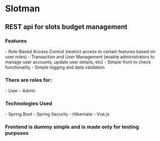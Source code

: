 <h1>Slotman</h1>
<h2>REST api for slots budget management</h2>

<h3>Features</h3>
- Role-Based Access Control (restrict access to certain features based on user roles)
- Transaction and User Management (enable administrators to manage user accounts, update user details, etc)
- Simple front to check functionality
- Simple logging and data validation

<h3>There are roles for:</h3>
- User
- Admin

<h3>Technologies Used</h3>
- Spring Boot
- Spring Security
- Hibernate
- Vue.js

<h3>Frontend is dummy simple and is made only for testing purposes </h3>